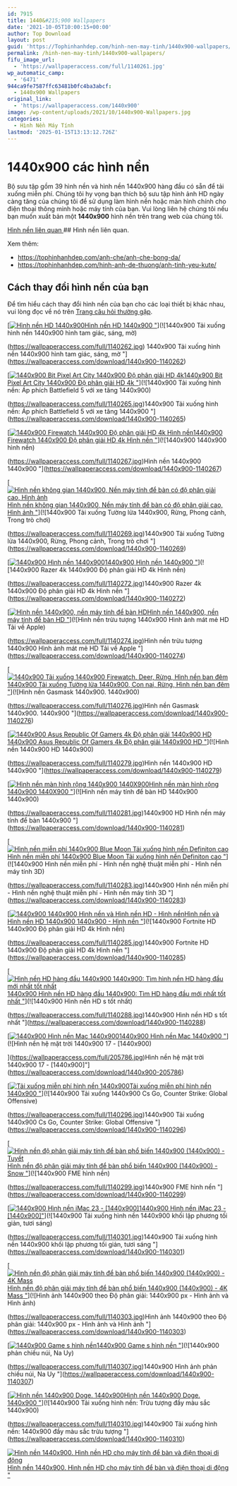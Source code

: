 ```yaml
---
id: 7915
title: 1440&#215;900 Wallpapers
date: '2021-10-05T10:00:15+00:00'
author: Top Download
layout: post
guid: 'https://Tophinhanhdep.com/hinh-nen-may-tinh/1440x900-wallpapers/'
permalink: /hinh-nen-may-tinh/1440x900-wallpapers/
fifu_image_url:
  - 'https://wallpaperaccess.com/full/1140261.jpg'
wp_automatic_camp:
  - '6471'
944ca9fe7587ffc63481b0fc4ba3abcf:
  - 1440x900 Wallpapers
original_link:
  - 'https://wallpaperaccess.com/1440x900'
image: /wp-content/uploads/2021/10/1440x900-Wallpapers.jpg
categories:
  - Hình Nền Máy Tính
lastmod: '2025-01-15T13:13:12.726Z'
---
```

# 1440x900 các hình nền

Bộ sưu tập gồm 39 hình nền và hình nền 1440x900 hàng đầu có sẵn để tải xuống miễn phí. Chúng tôi hy vọng bạn thích bộ sưu tập hình ảnh HD ngày càng tăng của chúng tôi để sử dụng làm hình nền hoặc màn hình chính cho điện thoại thông minh hoặc máy tính của bạn. Vui lòng liên hệ chúng tôi nếu bạn muốn xuất bản một **1440x900** hình nền trên trang web của chúng tôi.

[Hình nền liên quan ](#related) ## Hình nền liên quan.

   
 Xem thêm:

   
- <https://tophinhanhdep.com/anh-che/anh-che-bong-da/>
- <https://tophinhanhdep.com/hinh-anh-de-thuong/anh-tinh-yeu-kute/>

## Cách thay đổi hình nền của bạn

Để tìm hiểu cách thay đổi hình nền của bạn cho các loại thiết bị khác nhau, vui lòng đọc về nó trên [Trang câu hỏi thường gặp](https://tophinhanhdep.com/faq/).

  
[[![Hình nền HD 1440x900](https://wallpaperaccess.com/full/1140261.jpg)Hình nền HD 1440x900 "](https://wallpaperaccess.com/download/1440x900-1140261)](![1440x900 Tải xuống hình nền 1440x900 hình tam giác, sáng, mờ)

(https://wallpaperaccess.com/full/1140262.jpg) 1440x900 Tải xuống hình nền 1440x900 hình tam giác, sáng, mờ "](https://wallpaperaccess.com/download/1440x900-1140262)

[[![1440x900 Bit Pixel Art City 1440x900 Độ phân giải HD 4k](https://wallpaperaccess.com/full/1140263.jpg)1440x900 Bit Pixel Art City 1440x900 Độ phân giải HD 4k "](https://wallpaperaccess.com/download/1440x900-1140263)](![1440x900 Tải xuống hình nền: Áp phích Battlefield 5 với xe tăng 1440x900)

(https://wallpaperaccess.com/full/1140265.jpg)1440x900 Tải xuống hình nền: Áp phích Battlefield 5 với xe tăng 1440x900 "](https://wallpaperaccess.com/download/1440x900-1140265)

[[![1440x900 Firewatch 1440x900 Độ phân giải HD 4k Hình nền](https://wallpaperaccess.com/full/1140266.jpg)1440x900 Firewatch 1440x900 Độ phân giải HD 4k Hình nền "](https://wallpaperaccess.com/download/1440x900-1140266)](![1440x900 1440x900 hình nền)

(https://wallpaperaccess.com/full/1140267.jpg)Hình nền 1440x900 1440x900 "](https://wallpaperaccess.com/download/1440x900-1140267)

[[![Hình nền không gian 1440x900, Nền máy tính để bàn có độ phân giải cao, Hình ảnh](https://wallpaperaccess.com/full/1140268.jpg)Hình nền không gian 1440x900, Nền máy tính để bàn có độ phân giải cao, Hình ảnh "](https://wallpaperaccess.com/download/1440x900-1140268)](![1440x900 Tải xuống Tường lửa 1440x900, Rừng, Phong cảnh, Trong trò chơi)

(https://wallpaperaccess.com/full/1140269.jpg)1440x900 Tải xuống Tường lửa 1440x900, Rừng, Phong cảnh, Trong trò chơi "](https://wallpaperaccess.com/download/1440x900-1140269)

[[![1440x900 Hình nền 1440x900](https://wallpaperaccess.com/full/1140271.jpg)1440x900 Hình nền 1440x900 "](https://wallpaperaccess.com/download/1440x900-1140271)](![1440x900 Razer 4k 1440x900 Độ phân giải HD 4k Hình nền)

(https://wallpaperaccess.com/full/1140272.jpg)1440x900 Razer 4k 1440x900 Độ phân giải HD 4k Hình nền "](https://wallpaperaccess.com/download/1440x900-1140272)

[[![Hình nền 1440x900, nền máy tính để bàn HD](https://wallpaperaccess.com/full/1140273.jpg)Hình nền 1440x900, nền máy tính để bàn HD "](https://wallpaperaccess.com/download/1440x900-1140273)](![Hình nền trừu tượng 1440x900 Hình ảnh mát mẻ HD Tải về Apple)

(https://wallpaperaccess.com/full/1140274.jpg)Hình nền trừu tượng 1440x900 Hình ảnh mát mẻ HD Tải về Apple "](https://wallpaperaccess.com/download/1440x900-1140274)

[[![1440x900 Tải xuống 1440x900 Firewatch, Deer, Rừng, Hình nền ban đêm](https://wallpaperaccess.com/full/1140275.jpg)1440x900 Tải xuống Tường lửa 1440x900, Con nai, Rừng, Hình nền ban đêm "](https://wallpaperaccess.com/download/1440x900-1140275)](![Hình nền Gasmask 1440x900.  1440x900)

(https://wallpaperaccess.com/full/1140276.jpg)Hình nền Gasmask 1440x900. 1440x900 "](https://wallpaperaccess.com/download/1440x900-1140276)

[[![1440x900 Asus Republic Of Gamers 4k Độ phân giải 1440x900 HD](https://wallpaperaccess.com/full/685442.jpg)1440x900 Asus Republic Of Gamers 4k Độ phân giải 1440x900 HD "](https://wallpaperaccess.com/download/1440x900-685442)](![Hình nền 1440x900 HD 1440x900)

(https://wallpaperaccess.com/full/1140279.jpg)Hình nền 1440x900 HD 1440x900 "](https://wallpaperaccess.com/download/1440x900-1140279)

[[![Hình nền màn hình rộng 1440x900 1440X900](https://wallpaperaccess.com/full/1140280.jpg)Hình nền màn hình rộng 1440x900 1440X900 "](https://wallpaperaccess.com/download/1440x900-1140280)](![Hình nền máy tính để bàn HD 1440x900 1440x900)

(https://wallpaperaccess.com/full/1140281.jpg)1440x900 HD Hình nền máy tính để bàn 1440x900 "](https://wallpaperaccess.com/download/1440x900-1140281)

[[![Hình nền miễn phí 1440x900 Blue Moon Tải xuống hình nền Definiton cao](https://wallpaperaccess.com/full/1140282.jpg)Hình nền miễn phí 1440x900 Blue Moon Tải xuống hình nền Definiton cao "](https://wallpaperaccess.com/download/1440x900-1140282)](![1440x900 Hình nền miễn phí - Hình nền nghệ thuật miễn phí - Hình nền máy tính 3D)

(https://wallpaperaccess.com/full/1140283.jpg)1440x900 Hình nền miễn phí - Hình nền nghệ thuật miễn phí - Hình nền máy tính 3D "](https://wallpaperaccess.com/download/1440x900-1140283)

[[![1440x900 1440x900 Hình nền và Hình nền HD - Hình nền](https://wallpaperaccess.com/full/958771.jpg)Hình nền và Hình nền HD 1440x900 1440x900 - Hình nền "](https://wallpaperaccess.com/download/1440x900-958771)](![1440x900 Fortnite HD 1440x900 Độ phân giải HD 4k Hình nền)

(https://wallpaperaccess.com/full/1140285.jpg)1440x900 Fortnite HD 1440x900 Độ phân giải HD 4k Hình nền "](https://wallpaperaccess.com/download/1440x900-1140285)

[[![Hình nền HD hàng đầu 1440x900 1440x900: Tìm hình nền HD hàng đầu mới nhất tốt nhất](https://wallpaperaccess.com/full/1140286.jpg)1440x900 Hình nền HD hàng đầu 1440x900: Tìm HD hàng đầu mới nhất tốt nhất "](https://wallpaperaccess.com/download/1440x900-1140286)](![1440x900 Hình nền HD s tốt nhất)

(https://wallpaperaccess.com/full/1140288.jpg)1440x900 Hình nền HD s tốt nhất "](https://wallpaperaccess.com/download/1440x900-1140288)

[[![1440x900 Hình nền Mac 1440x900](https://wallpaperaccess.com/full/1140290.jpg)1440x900 Hình nền Mac 1440x900 "](https://wallpaperaccess.com/download/1440x900-1140290)](![Hình nền hệ mặt trời 1440x900 17 - [1440x900)

](https://wallpaperaccess.com/full/205786.jpg)Hình nền hệ mặt trời 1440x900 17 - \[1440x900\]"](https://wallpaperaccess.com/download/1440x900-205786)

[[![Tải xuống miễn phí hình nền 1440x900](https://wallpaperaccess.com/full/1140295.jpg)Tải xuống miễn phí hình nền 1440x900 "](https://wallpaperaccess.com/download/1440x900-1140295)](![1440x900 Tải xuống 1440x900 Cs Go, Counter Strike: Global Offensive)

(https://wallpaperaccess.com/full/1140296.jpg)1440x900 Tải xuống 1440x900 Cs Go, Counter Strike: Global Offensive "](https://wallpaperaccess.com/download/1440x900-1140296)

[[![Hình nền độ phân giải máy tính để bàn phổ biến 1440x900 (1440x900) - Tuyết](https://wallpaperaccess.com/full/1140297.jpg)Hình nền độ phân giải máy tính để bàn phổ biến 1440x900 (1440x900) - Snow "](https://wallpaperaccess.com/download/1440x900-1140297)](![1440x900 FME hình nền)

(https://wallpaperaccess.com/full/1140299.jpg)1440x900 FME hình nền "](https://wallpaperaccess.com/download/1440x900-1140299)

[[![1440x900 Hình nền iMac 23 - [1440x900]](https://wallpaperaccess.com/full/1140300.jpg)1440x900 Hình nền iMac 23 - \[1440x900\]"](https://wallpaperaccess.com/download/1440x900-1140300)](![1440x900 Tải xuống hình nền 1440x900 khối lập phương tối giản, tươi sáng)

(https://wallpaperaccess.com/full/1140301.jpg)1440x900 Tải xuống hình nền 1440x900 khối lập phương tối giản, tươi sáng "](https://wallpaperaccess.com/download/1440x900-1140301)

[[![Hình nền độ phân giải máy tính để bàn phổ biến 1440x900 (1440x900) - 4K Mass](https://wallpaperaccess.com/full/1140302.jpg)Hình nền độ phân giải máy tính để bàn phổ biến 1440x900 (1440x900) - 4K Mass "](https://wallpaperaccess.com/download/1440x900-1140302)](![Hình ảnh 1440x900 theo Độ phân giải: 1440x900 px - Hình ảnh và Hình ảnh)

(https://wallpaperaccess.com/full/1140303.jpg)Hình ảnh 1440x900 theo Độ phân giải: 1440x900 px - Hình ảnh và Hình ảnh "](https://wallpaperaccess.com/download/1440x900-1140303)

[[![1440x900 Game s hình nền](https://wallpaperaccess.com/full/1140304.jpg)1440x900 Game s hình nền "](https://wallpaperaccess.com/download/1440x900-1140304)](![1440x900 phản chiếu núi, Na Uy)

(https://wallpaperaccess.com/full/1140307.jpg)1440x900 Hình ảnh phản chiếu núi, Na Uy "](https://wallpaperaccess.com/download/1440x900-1140307)

[[![Hình nền 1440x900 Doge.  1440x900](https://wallpaperaccess.com/full/1140308.jpg)Hình nền 1440x900 Doge. 1440x900 "](https://wallpaperaccess.com/download/1440x900-1140308)](![1440x900 Tải xuống hình nền: Trừu tượng đầy màu sắc 1440x900)

(https://wallpaperaccess.com/full/1140310.jpg)1440x900 Tải xuống hình nền: 1440x900 đầy màu sắc trừu tượng "](https://wallpaperaccess.com/download/1440x900-1140310)

[![Hình nền 1440x900.  Hình nền HD cho máy tính để bàn và điện thoại di động](https://wallpaperaccess.com/full/1140311.jpg)Hình nền 1440x900. Hình nền HD cho máy tính để bàn và điện thoại di động "](https://wallpaperaccess.com/download/1440x900-1140311)
